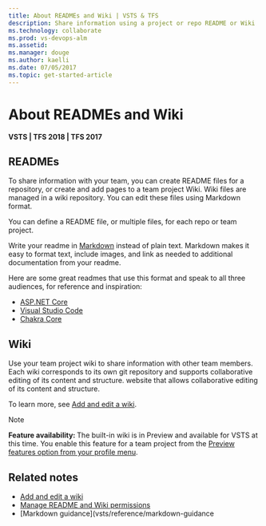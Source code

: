 ```yaml
---
title: About READMEs and Wiki | VSTS & TFS 
description: Share information using a project or repo README or Wiki    
ms.technology: collaborate
ms.prod: vs-devops-alm
ms.assetid:  
ms.manager: douge
ms.author: kaelli
ms.date: 07/05/2017
ms.topic: get-started-article
---
```



# About READMEs and Wiki

**VSTS | TFS 2018 | TFS 2017**


## READMEs

To share information with your team, you can create README files for a repository, or create and add pages to a team project Wiki. Wiki files are managed in a wiki repository. You can edit these files using Markdown format.  

You can define a README file, or multiple files, for each repo or team project. 

Write your readme in [Markdown](../reference/markdown-guidance.md) instead of plain text. Markdown makes it easy to format text, include images, and link as needed to additional documentation from your readme.

Here are some great readmes that use this format and speak to all three audiences, for reference and inspiration:

- [ASP.NET Core](https://github.com/aspnet/Home)
- [Visual Studio Code](https://github.com/Microsoft/vscode)
- [Chakra Core](https://github.com/Microsoft/ChakraCore)


## Wiki

Use your team project wiki to share information with other team members. Each wiki corresponds to its own git repository and supports collaborative editing of its content and structure.   website that allows collaborative editing of its content and structure.

To learn more, see [Add and edit a wiki](add-edit-wiki.md).

>[!NOTE]  
><b>Feature availability: </b>The built-in wiki is in Preview and available for VSTS at this time. You enable this feature for a team project from the [Preview features option from your profile menu](preview-features.md#account-level).   

## Related notes
- [Add and edit a wiki](add-edit-wiki.md)
- [Manage README and Wiki permissions](manage-readme-wiki-permissions.md)
- [Markdown guidance](vsts/reference/markdown-guidance